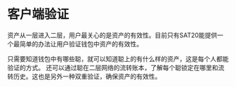 客户端验证
====

资产从一层进入二层，用户最关心的是资产的有效性。目前只有SAT20能提供一个最简单的办法让用户验证钱包中资产的有效性。

只需要知道钱包中有哪些聪，就可以知道聪上的有什么样的资产，这是每个人都能验证的方式。
还可以通过聪在二层网络的流转账本，了解每个聪锁定在哪里和流转历史。这也是另外一种双重验证，确保资产的有效性。